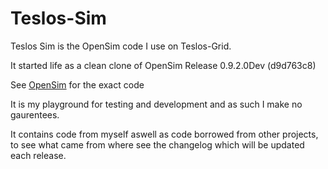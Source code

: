 # Teslos-Sim

Teslos Sim is the OpenSim code I use on Teslos-Grid.

It started life as a clean clone of OpenSim Release 0.9.2.0Dev (d9d763c8)

See <a href="https://github.com/opensim/opensim/releases/tag/0.9.2.0Dev" target="_blank">OpenSim</a> for the exact code

It is my playground for testing and development and as such I make no gaurentees.

It contains code from myself aswell as code borrowed from other projects, to see what came from where see the changelog which will be updated each release.



